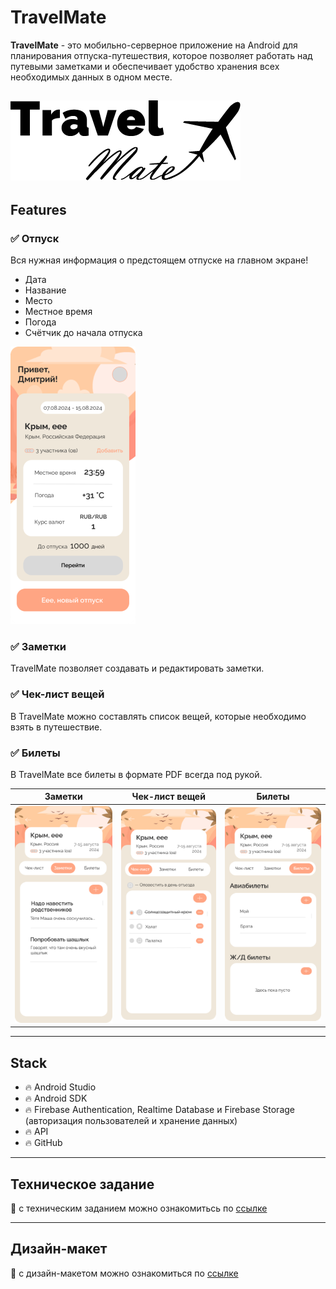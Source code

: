 # TravelMate
**TravelMate** - это мобильно-серверное приложение на Android для планирования отпуска-путешествия, которое позволяет работать над путевыми заметками и обеспечивает удобство хранения всех необходимых данных в одном месте.

![logo.png](.github%2Fscreenshots%2Flogo.png)
---
## Features
### :white_check_mark: Отпуск
Вся нужная информация о предстоящем отпуске на главном экране!
- Дата
- Название
- Место
- Местное время
- Погода
- Счётчик до начала отпуска

![main.png](.github%2Fscreenshots%2Fmain.png)

### :white_check_mark: Заметки
TravelMate позволяет создавать и редактировать заметки.



### :white_check_mark: Чек-лист вещей
В TravelMate можно составлять список вещей, которые необходимо взять в путешествие.




### :white_check_mark: Билеты
В TravelMate все билеты в формате PDF всегда под рукой.


| Заметки                                         | Чек-лист вещей | Билеты |
|-------------------------------------------------|----------------|--------|
| ![notes.png](.github%2Fscreenshots%2Fnotes.png) |![checklist.png](.github%2Fscreenshots%2Fchecklist.png)|![tickets.png](.github%2Fscreenshots%2Ftickets.png)|

---
## Stack
- :fire: Android Studio
- :fire: Android SDK
- :fire: Firebase Authentication, Realtime Database и Firebase Storage (авторизация пользователей и хранение данных)
- :fire: API
- :fire: GitHub

---
## Техническое задание
:pencil: с техническим заданием можно ознакомитьсь по [ссылке](https://docs.google.com/document/d/1fP4z8RtwR_nHv-6oTSdTuPZVUEHy3cxpVMSQZ9Wz7u0/edit?pli=1)

---
## Дизайн-макет
:art: с дизайн-макетом можно ознакомиться по [ссылке](https://www.figma.com/file/6ArXyVXiz36LawA4LZvFve/TravelMate?type=design&node-id=0%3A1&mode=design&t=xZcfvsgl7AWpXgjs-1)

